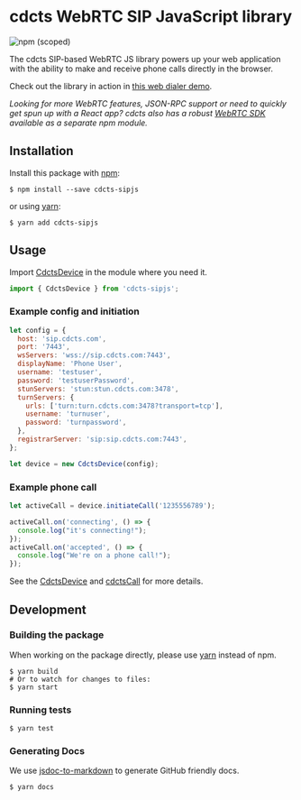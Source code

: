# cdcts WebRTC SIP JavaScript library

![npm (scoped)](https://img.shields.io/npm/v/cdcts-sipjs)

The cdcts SIP-based WebRTC JS library powers up your web application with the ability to make and receive phone calls directly in the browser.

Check out the library in action in [this web dialer demo](https://webrtc.cdcts.com/).

_Looking for more WebRTC features, JSON-RPC support or need to quickly get spun up with a React app? cdcts also has a robust [WebRTC SDK](https://github.com/team-cdcts/webrtc) available as a separate npm module._

## Installation

Install this package with [npm](https://www.npmjs.com/):

```shell
$ npm install --save cdcts-sipjs
```

or using [yarn](https://yarnpkg.com/lang/en/):

```shell
$ yarn add cdcts-sipjs
```

## Usage

Import [CdctsDevice](https://github.com/team-cdcts/cdcts-sipjs/docs/CdctsDevice.md) in the module where you need it.

```javascript
import { CdctsDevice } from 'cdcts-sipjs';
```

### Example config and initiation

```javascript
let config = {
  host: 'sip.cdcts.com',
  port: '7443',
  wsServers: 'wss://sip.cdcts.com:7443',
  displayName: 'Phone User',
  username: 'testuser',
  password: 'testuserPassword',
  stunServers: 'stun:stun.cdcts.com:3478',
  turnServers: {
    urls: ['turn:turn.cdcts.com:3478?transport=tcp'],
    username: 'turnuser',
    password: 'turnpassword',
  },
  registrarServer: 'sip:sip.cdcts.com:7443',
};

let device = new CdctsDevice(config);
```

### Example phone call

```javascript
let activeCall = device.initiateCall('1235556789');

activeCall.on('connecting', () => {
  console.log("it's connecting!");
});
activeCall.on('accepted', () => {
  console.log("We're on a phone call!");
});
```

See the [CdctsDevice](https://github.com/team-cdcts/cdcts-sipjs/docs/CdctsDevice.md) and [cdctsCall](https://github.com/team-cdcts/cdcts-sipjs/docs/cdctsCall.md) for more details.

## Development

### Building the package

When working on the package directly, please use [yarn](https://github.com/yarnpkg/yarn) instead of npm.

```shell
$ yarn build
# Or to watch for changes to files:
$ yarn start
```

### Running tests

```shell
$ yarn test
```

### Generating Docs

We use [jsdoc-to-markdown](https://github.com/jsdoc2md/jsdoc-to-markdown) to generate GitHub friendly docs.

```shell
$ yarn docs
```
